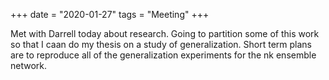 +++
date = "2020-01-27"
tags = "Meeting"
+++

Met with Darrell today about research. Going to partition some of this work so that I caan do my thesis on a study of generalization. Short term plans are to reproduce all of the generalization experiments for the nk ensemble network.